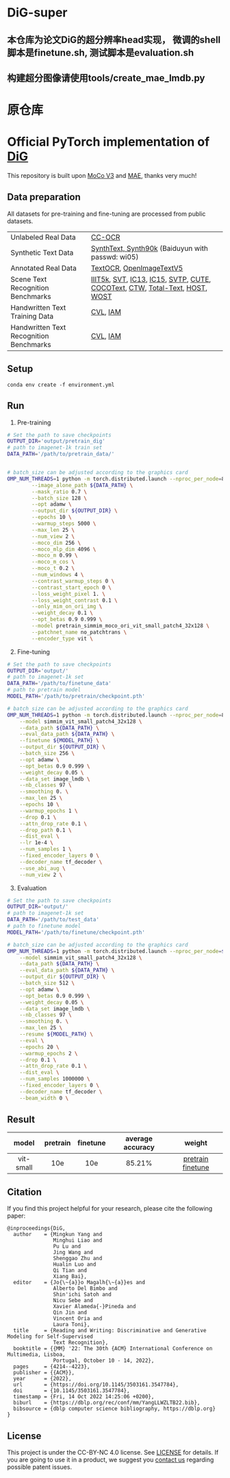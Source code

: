 # DiG-super
## 本仓库为论文DiG的超分辨率head实现， 微调的shell脚本是finetune.sh, 测试脚本是evaluation.sh
## 构建超分图像请使用tools/create_mae_lmdb.py
# 原仓库
# Official PyTorch implementation of [DiG](https://arxiv.org/pdf/2207.00193)

This repository is built upon [MoCo V3](https://github.com/facebookresearch/moco-v3) and [MAE](https://github.com/pengzhiliang/MAE-pytorch), thanks very much!

## Data preparation
All datasets for pre-training and fine-tuning are processed from public datasets.

<table>
<tbody>
  <tr>
    <td>Unlabeled Real Data</td>
    <td><a href="https://1drv.ms/u/s!AgwG2MwdV23ckOhflPF53mo6a3lpsQ?e=6hoJv5" target="_blank" rel="noopener noreferrer">CC-OCR</a></td>
  </tr>
  <tr>
    <td>Synthetic Text Data</td>
    <td><a href="https://pan.baidu.com/s/1BMYb93u4gW_3GJdjBWSCSw&shfl=sharepset" target="_blank" rel="noopener noreferrer">SynthText, Synth90k</a> (Baiduyun with passwd: wi05)</td>
  </tr>
  <tr>
    <td>Annotated Real Data</td>
    <td><a href="https://1drv.ms/u/s!AgwG2MwdV23ckOdQdd4YekGsOUXGbw?e=qlbQRT" target="_blank" rel="noopener noreferrer">TextOCR</a>, <a href="https://1drv.ms/u/s!AgwG2MwdV23ckOdRteE0zcxINnlfJA?e=1iW92G" target="_blank" rel="noopener noreferrer">OpenImageTextV5</a></td>
  </tr>
  <tr>
    <td>Scene Text Recognition Benchmarks</td>
    <td><a href="https://1drv.ms/u/s!AgwG2MwdV23ckOhvBLdfDlYLNJaiIw?e=vh9krZ" target="_blank" rel="noopener noreferrer">IIIT5k</a>, <a href="https://1drv.ms/u/s!AgwG2MwdV23ckOhyQn60SzFI97IAeQ?e=Pk8rlZ" target="_blank" rel="noopener noreferrer">SVT</a>, <a href="https://1drv.ms/u/s!AgwG2MwdV23ckOhsX6uSXU9yLqjeoA?e=bes8bp" target="_blank" rel="noopener noreferrer">IC13</a>, <a href="https://1drv.ms/u/s!AgwG2MwdV23ckOhuy6ebkDhU3i5vcQ?e=t1XQN6" target="_blank" rel="noopener noreferrer">IC15</a>, <a href="https://1drv.ms/u/s!AgwG2MwdV23ckOhzwW9jeK0zajRwiA?e=ibLDvC" target="_blank" rel="noopener noreferrer">SVTP</a>, <a href="https://1drv.ms/u/s!AgwG2MwdV23ckOhq0MJ4-jHDq9gFaw?e=uaxaEX" target="_blank" rel="noopener noreferrer">CUTE</a>, <a href="https://1drv.ms/u/s!AgwG2MwdV23ckOhoiwC5wf4eC9kYoQ?e=oXzZNF" target="_blank" rel="noopener noreferrer">COCOText</a>, <a href="https://1drv.ms/u/s!AgwG2MwdV23ckOhp6ddoyLetHu2yaA?e=qTdZEc" target="_blank" rel="noopener noreferrer">CTW</a>, <a href="https://1drv.ms/u/s!AgwG2MwdV23ckOh02A7vn9kfCmuYjg?e=kkxmf6" target="_blank" rel="noopener noreferrer">Total-Text</a>, <a href="https://1drv.ms/u/s!AgwG2MwdV23ckOhw2Aj0lquBf3eGzA?e=pcFEth" target="_blank" rel="noopener noreferrer">HOST</a>, <a href="https://1drv.ms/u/s!AgwG2MwdV23ckOhxVi_7kppEkFMz2A?e=lKYfUY" target="_blank" rel="noopener noreferrer">WOST</a></td>
  </tr>
  <tr>
    <td>Handwritten Text Training Data</td>
    <td><a href="https://1drv.ms/u/s!AgwG2MwdV23ckOk19H2ZZLnzyGAf2g?e=w2WhRW" target="_blank" rel="noopener noreferrer">CVL</a>, <a href="https://1drv.ms/u/s!AgwG2MwdV23ckOh2pA6j5AL0Z0sVxQ?e=uNittd" target="_blank" rel="noopener noreferrer">IAM</a></td>
  </tr>
  <tr>
    <td>Handwritten Text Recognition Benchmarks</td>
    <td><a href="https://1drv.ms/u/s!AgwG2MwdV23ckOh4TIU1rmbcMSI2kg?e=jayq60" target="_blank" rel="noopener noreferrer">CVL</a>, <a href="https://1drv.ms/u/s!AgwG2MwdV23ckOh7VJ8vmfd7S_asCw?e=kdELCq" target="_blank" rel="noopener noreferrer">IAM</a></td>
  </tr>
</tbody>
</table>

## Setup

```
conda env create -f environment.yml
```

## Run
1. Pre-training
```bash
# Set the path to save checkpoints
OUTPUT_DIR='output/pretrain_dig'
# path to imagenet-1k train set
DATA_PATH='/path/to/pretrain_data/'


# batch_size can be adjusted according to the graphics card
OMP_NUM_THREADS=1 python -m torch.distributed.launch --nproc_per_node=8 run_mae_pretraining_moco.py \
        --image_alone_path ${DATA_PATH} \
        --mask_ratio 0.7 \
        --batch_size 128 \
        --opt adamw \
        --output_dir ${OUTPUT_DIR} \
        --epochs 10 \
        --warmup_steps 5000 \
        --max_len 25 \
        --num_view 2 \
        --moco_dim 256 \
        --moco_mlp_dim 4096 \
        --moco_m 0.99 \
        --moco_m_cos \
        --moco_t 0.2 \
        --num_windows 4 \
        --contrast_warmup_steps 0 \
        --contrast_start_epoch 0 \
        --loss_weight_pixel 1. \
        --loss_weight_contrast 0.1 \
        --only_mim_on_ori_img \
        --weight_decay 0.1 \
        --opt_betas 0.9 0.999 \
        --model pretrain_simmim_moco_ori_vit_small_patch4_32x128 \
        --patchnet_name no_patchtrans \
        --encoder_type vit \
```

2. Fine-tuning
```bash
# Set the path to save checkpoints
OUTPUT_DIR='output/'
# path to imagenet-1k set
DATA_PATH='/path/to/finetune_data'
# path to pretrain model
MODEL_PATH='/path/to/pretrain/checkpoint.pth'

# batch_size can be adjusted according to the graphics card
OMP_NUM_THREADS=1 python -m torch.distributed.launch --nproc_per_node=8 --master_port 10041 run_class_finetuning.py \
    --model simmim_vit_small_patch4_32x128 \
    --data_path ${DATA_PATH} \
    --eval_data_path ${DATA_PATH} \
    --finetune ${MODEL_PATH} \
    --output_dir ${OUTPUT_DIR} \
    --batch_size 256 \
    --opt adamw \
    --opt_betas 0.9 0.999 \
    --weight_decay 0.05 \
    --data_set image_lmdb \
    --nb_classes 97 \
    --smoothing 0. \
    --max_len 25 \
    --epochs 10 \
    --warmup_epochs 1 \
    --drop 0.1 \
    --attn_drop_rate 0.1 \
    --drop_path 0.1 \
    --dist_eval \
    --lr 1e-4 \
    --num_samples 1 \
    --fixed_encoder_layers 0 \
    --decoder_name tf_decoder \
    --use_abi_aug \
    --num_view 2 \
```

3. Evaluation
```bash
# Set the path to save checkpoints
OUTPUT_DIR='output/'
# path to imagenet-1k set
DATA_PATH='/path/to/test_data'
# path to finetune model
MODEL_PATH='/path/to/finetune/checkpoint.pth'

# batch_size can be adjusted according to the graphics card
OMP_NUM_THREADS=1 python -m torch.distributed.launch --nproc_per_node=$opt_nproc_per_node --master_port 10040 run_class_finetuning.py \
    --model simmim_vit_small_patch4_32x128 \
    --data_path ${DATA_PATH} \
    --eval_data_path ${DATA_PATH} \
    --output_dir ${OUTPUT_DIR} \
    --batch_size 512 \
    --opt adamw \
    --opt_betas 0.9 0.999 \
    --weight_decay 0.05 \
    --data_set image_lmdb \
    --nb_classes 97 \
    --smoothing 0. \
    --max_len 25 \
    --resume ${MODEL_PATH} \
    --eval \
    --epochs 20 \
    --warmup_epochs 2 \
    --drop 0.1 \
    --attn_drop_rate 0.1 \
    --dist_eval \
    --num_samples 1000000 \
    --fixed_encoder_layers 0 \
    --decoder_name tf_decoder \
    --beam_width 0 \
```

## Result

|   model  | pretrain | finetune | average accuracy | weight |
|:--------:|:--------:|:--------:|:--------:| :--------:|
| vit-small |   10e   |   10e   |   85.21%  | [pretrain](https://1drv.ms/u/s!AgwG2MwdV23ckOhlLmStGZ03RSQLMA?e=WN9fJ9) [finetune](https://1drv.ms/u/s!AgwG2MwdV23ckOhm29tonOUPja4yXQ?e=ed3Cfs)|


## Citation
If you find this project helpful for your research, please cite the following paper:

```
@inproceedings{DiG,
  author    = {Mingkun Yang and
               Minghui Liao and
               Pu Lu and
               Jing Wang and
               Shenggao Zhu and
               Hualin Luo and
               Qi Tian and
               Xiang Bai},
  editor    = {Jo{\~{a}}o Magalh{\~{a}}es and
               Alberto Del Bimbo and
               Shin'ichi Satoh and
               Nicu Sebe and
               Xavier Alameda{-}Pineda and
               Qin Jin and
               Vincent Oria and
               Laura Toni},
  title     = {Reading and Writing: Discriminative and Generative Modeling for Self-Supervised
               Text Recognition},
  booktitle = {{MM} '22: The 30th {ACM} International Conference on Multimedia, Lisboa,
               Portugal, October 10 - 14, 2022},
  pages     = {4214--4223},
  publisher = {{ACM}},
  year      = {2022},
  url       = {https://doi.org/10.1145/3503161.3547784},
  doi       = {10.1145/3503161.3547784},
  timestamp = {Fri, 14 Oct 2022 14:25:06 +0200},
  biburl    = {https://dblp.org/rec/conf/mm/YangLLWZLTB22.bib},
  bibsource = {dblp computer science bibliography, https://dblp.org}
}
```

## License
This project is under the CC-BY-NC 4.0 license. See [LICENSE](https://github.com/ayumiymk/DiG/blob/main/LICENSE) for details. If you are going to use it in a product, we suggest you [contact us](xbai@hust.edu.cn) regarding possible patent issues.
